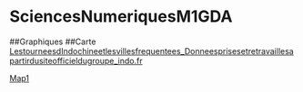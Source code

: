 # SciencesNumeriquesM1GDA
##Graphiques
##Carte
[LestourneesdIndochineetlesvillesfrequentees_Donneesprisesetretravaillesapartirdusiteofficieldugroupe_indo.fr](https://adbonneville.github.io/SciencesNumeriquesM1GDA/BonnevilleAdrienMapIndochineTourneesDonneesSiteOfficiel.html)

[Map1](https://adbonneville.github.io/SciencesNumeriquesM1GDA/BonnevilleAdrienMapIndochineTourneesDonneesSiteOfficiel.html)


